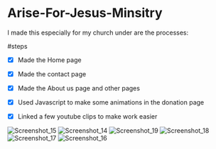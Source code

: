 # Arise-For-Jesus-Minsitry

I made this especially for my church under are the processes:

#steps
- [x] Made the Home page
- [x] Made the contact page
- [x] Made the About us page and other pages
- [x] Used Javascript to make some animations in the donation page
- [x] Linked a few youtube clips to make work easier


![Screenshot_15](https://github.com/user-attachments/assets/6e3f1dd4-775c-4be2-9780-565fbfb362b7)
![Screenshot_14](https://github.com/user-attachments/assets/3e651c54-4338-427d-a89e-be45841b1531)
![Screenshot_19](https://github.com/user-attachments/assets/8e8b12af-02f2-4cee-8f81-5a2ca1894018)
![Screenshot_18](https://github.com/user-attachments/assets/07a64953-634b-4b03-ab71-79ab22df22aa)
![Screenshot_17](https://github.com/user-attachments/assets/8b9dd3fb-371f-46d5-99b4-9630cd7f6e40)
![Screenshot_16](https://github.com/user-attachments/assets/aeba0f00-d77c-43b9-b5b5-24dbc4afc394)

